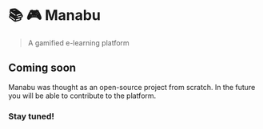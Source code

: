 # :books: :video_game: Manabu

> A gamified e-learning platform

## Coming soon

Manabu was thought as an open-source project from scratch. In the future you will be able to contribute to the platform.

### Stay tuned!
